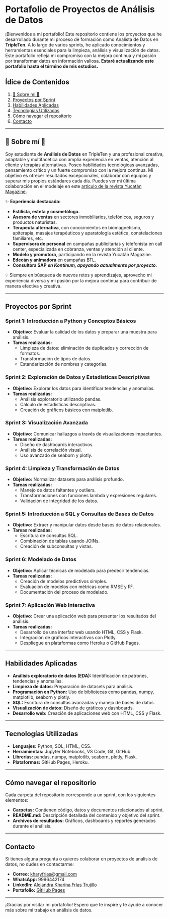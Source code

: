 # Portafolio de Proyectos de Análisis de Datos

¡Bienvenidos a mi portafolio! Este repositorio contiene los proyectos que he desarrollado durante mi proceso de formación como Analista de Datos en **TripleTen**. A lo largo de varios sprints, he aplicado conocimientos y herramientas esenciales para la limpieza, análisis y visualización de datos. Este portafolio refleja mi compromiso con la mejora continua y mi pasión por transformar datos en información valiosa. **Estaré actualizando este portafolio hasta el término de mis estudios.**

## Ídice de Contenidos

1. [🌟 Sobre mí 🌟](#sobre-mí)
2. [Proyectos por Sprint](#proyectos-por-sprint)
3. [Habilidades Aplicadas](#habilidades-aplicadas)
4. [Tecnologías Utilizadas](#tecnologías-utilizadas)
5. [Cómo navegar el repositorio](#cómo-navegar-el-repositorio)
6. [Contacto](#contacto)

---

## 🌟 Sobre mí 🌟

Soy estudiante de **Análisis de Datos** en TripleTen y una profesional creativa, adaptable y multifacética con amplia experiencia en ventas, atención al cliente y terapias alternativas. Poseo habilidades tecnológicas avanzadas, pensamiento crítico y un fuerte compromiso con la mejora continua. Mi objetivo es ofrecer resultados excepcionales, colaborar con equipos y superar mis propios estándares cada día. Puedes ver mi última colaboración en el modelaje en este [artículo de la revista Yucatán Magazine](https://yucatanmagazine.com/marcelo-chic-spring-2025-collection/).

✨ **Experiencia destacada:**

- **Estilista, esteta y cosmetóloga.**
- **Asesora de ventas** en sectores inmobiliarios, telefónicos, seguros y productos naturistas.
- **Terapeuta alternativa**, con conocimientos en biomagnetismo, apiterapia, masajes terapéuticos y aparatología estética, constelaciones familiares, etc.
- **Supervisora de personal** en campañas publicitarias y telefonista en call center, especializada en cobranza, ventas y atención al cliente.
- **Modelo y promotora**, participando en la revista Yucatán Magazine.
- **Edecán y animadora** en campañas BTL.
- **Consultora SAP** ***en Kontinum, apoyando actualmente por proyecto.***

💡 Siempre en búsqueda de nuevos retos y aprendizajes, aprovecho mi experiencia diversa y mi pasión por la mejora continua para contribuir de manera efectiva y creativa.

---

## Proyectos por Sprint

### **Sprint 1: Introducción a Python y Conceptos Básicos**
- **Objetivo:** Evaluar la calidad de los datos y preparar una muestra para análisis.
- **Tareas realizadas:**
  - Limpieza de datos: eliminación de duplicados y corrección de formatos.
  - Transformación de tipos de datos.
  - Estandarización de nombres y categorías.

### **Sprint 2: Exploración de Datos y Estadísticas Descriptivas**
- **Objetivo:** Explorar los datos para identificar tendencias y anomalías.
- **Tareas realizadas:**
  - Análisis exploratorio utilizando pandas.
  - Cálculo de estadísticas descriptivas.
  - Creación de gráficos básicos con matplotlib.

### **Sprint 3: Visualización Avanzada**
- **Objetivo:** Comunicar hallazgos a través de visualizaciones impactantes.
- **Tareas realizadas:**
  - Diseño de dashboards interactivos.
  - Análisis de correlación visual.
  - Uso avanzado de seaborn y plotly.

### **Sprint 4: Limpieza y Transformación de Datos**
- **Objetivo:** Normalizar datasets para análisis profundo.
- **Tareas realizadas:**
  - Manejo de datos faltantes y outliers.
  - Transformaciones con funciones lambda y expresiones regulares.
  - Validación de integridad de los datos.

### **Sprint 5: Introducción a SQL y Consultas de Bases de Datos**
- **Objetivo:** Extraer y manipular datos desde bases de datos relacionales.
- **Tareas realizadas:**
  - Escritura de consultas SQL.
  - Combinación de tablas usando JOINs.
  - Creación de subconsultas y vistas.

### **Sprint 6: Modelado de Datos**
- **Objetivo:** Aplicar técnicas de modelado para predecir tendencias.
- **Tareas realizadas:**
  - Creación de modelos predictivos simples.
  - Evaluación de modelos con métricas como RMSE y R².
  - Documentación del proceso de modelado.

### **Sprint 7: Aplicación Web Interactiva**
- **Objetivo:** Crear una aplicación web para presentar los resultados del análisis.
- **Tareas realizadas:**
  - Desarrollo de una interfaz web usando HTML, CSS y Flask.
  - Integración de gráficos interactivos con Plotly.
  - Despliegue en plataformas como Heroku o GitHub Pages.

---

## Habilidades Aplicadas

- **Análisis exploratorio de datos (EDA):** Identificación de patrones, tendencias y anomalías.
- **Limpieza de datos:** Preparación de datasets para análisis.
- **Programación en Python:** Uso de bibliotecas como pandas, numpy, matplotlib, seaborn y plotly.
- **SQL:** Escritura de consultas avanzadas y manejo de bases de datos.
- **Visualización de datos:** Diseño de gráficos y dashboards.
- **Desarrollo web:** Creación de aplicaciones web con HTML, CSS y Flask.

---

## Tecnologías Utilizadas

- **Lenguajes:** Python, SQL, HTML, CSS.
- **Herramientas:** Jupyter Notebooks, VS Code, Git, GitHub.
- **Librerías:** pandas, numpy, matplotlib, seaborn, plotly, Flask.
- **Plataformas:** GitHub Pages, Heroku.

---

## Cómo navegar el repositorio

Cada carpeta del repositorio corresponde a un sprint, con los siguientes elementos:

- **Carpetas:** Contienen código, datos y documentos relacionados al sprint.
- **README.md:** Descripción detallada del contenido y objetivo del sprint.
- **Archivos de resultados:** Gráficos, dashboards y reportes generados durante el análisis.

---

## Contacto

Si tienes alguna pregunta o quieres colaborar en proyectos de análisis de datos, no dudes en contactarme:

- **Correo:** kharyfrias@gmail.com  
- **WhatsApp:** 9996442174  
- **LinkedIn:** [Alejandra Kharina Frías Trujillo](https://www.linkedin.com/in/alejandra-kharina-fr%C3%ADas-trujillo-ba40a02ba?lipi=urn%3Ali%3Apage%3Ad_flagship3_profile_view_base_contact_details%3BEzEUUdqBSQ2GCVpHU2Djfg%3D%3D)  
- **Portafolio:** [GitHub Pages](https://alejandrakharina.github.io/portafolio_alejandra_frias.io/)

---

¡Gracias por visitar mi portafolio! Espero que te inspire y te ayude a conocer más sobre mi trabajo en análisis de datos.
